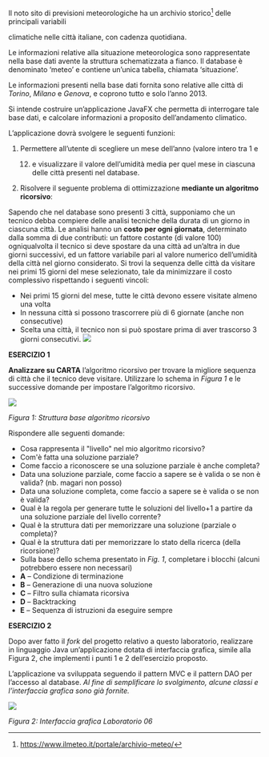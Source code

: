 ﻿

Il noto sito di previsioni meteorologiche ha un  archivio  storico[^1]  delle  principali  variabili  

climatiche nelle città italiane, con cadenza quotidiana. 

Le  informazioni  relative  alla  situazione  meteorologica  sono  rappresentate  nella  base  dati  avente  la  struttura  schematizzata  a  fianco.  Il  database  è  denominato  ‘meteo’ e contiene un’unica tabella, chiamata ‘situazione’.  

Le informazioni presenti nella base dati fornita sono relative alle città di *Torino*,  *Milano* e *Genova*, e coprono tutto e solo l’anno 2013.  

Si intende costruire un’applicazione JavaFX che permetta di interrogare tale base  dati, e calcolare informazioni a proposito dell’andamento climatico.  

L’applicazione dovrà svolgere le seguenti funzioni:   

1. Permettere all’utente di scegliere un mese dell’anno (valore intero tra 1 e  

   12) e visualizzare il valore dell’umidità media per quel mese in ciascuna delle città presenti nel database. 
1. Risolvere il seguente problema di ottimizzazione **mediante un algoritmo ricorsivo**: 

Sapendo che nel database sono presenti 3 città, supponiamo che un tecnico debba compiere delle analisi tecniche  della  durata  di  un  giorno  in  ciascuna  città.  Le  analisi  hanno  un  **costo  per  ogni  giornata**, determinato dalla somma di due contributi: un fattore costante (di valore 100) ogniqualvolta il tecnico si deve spostare da una città ad un’altra in due giorni successivi, ed un fattore variabile pari al valore numerico dell’umidità della città nel giorno considerato. Si trovi la sequenza delle città da visitare nei primi 15 giorni del mese selezionato, tale da minimizzare il costo complessivo rispettando i seguenti vincoli: 

- Nei primi 15 giorni del mese, tutte le città devono essere visitate almeno una volta 
- In nessuna città si possono trascorrere più di 6 giornate (anche non consecutive) 
- Scelta una città, il tecnico non si può spostare prima di aver trascorso 3 giorni consecutivi. ![](Aspose.Words.77aa6138-2e22-4ab4-b54a-9d61742e4d42.004.png)

**ESERCIZIO 1** 

**Analizzare su CARTA** l’algoritmo ricorsivo per trovare la migliore sequenza di città che il tecnico deve visitare. Utilizzare lo schema in *Figura 1* e le successive domande per impostare l’algoritmo ricorsivo. 

![](Aspose.Words.77aa6138-2e22-4ab4-b54a-9d61742e4d42.005.png)

*Figura 1: Struttura base algoritmo ricorsivo*

Rispondere alle seguenti domande: 

- Cosa rappresenta il "livello" nel mio algoritmo ricorsivo? 
- Com'è fatta una soluzione parziale?  
- Come faccio a riconoscere se una soluzione parziale è anche completa? 
- Data una soluzione parziale, come faccio a sapere se è valida o se non è valida?  (nb. magari non posso) 
- Data una soluzione completa, come faccio a sapere se è valida o se non è valida? 
- Qual è la regola per generare tutte le soluzioni del livello+1 a partire da una soluzione parziale del livello corrente? 
- Qual è la struttura dati per memorizzare una soluzione (parziale o completa)? 
- Qual è la struttura dati per memorizzare lo stato della ricerca (della ricorsione)? 
- Sulla base dello schema presentato in *Fig. 1*, completare i blocchi (alcuni potrebbero essere non necessari) 
- **A** – Condizione di terminazione 
- **B** – Generazione di una nuova soluzione 
- **C** – Filtro sulla chiamata ricorsiva 
- **D** – Backtracking 
- **E** – Sequenza di istruzioni da eseguire sempre 

**ESERCIZIO 2** 

Dopo  aver  fatto  il  *fork*  del  progetto  relativo  a  questo  laboratorio,  realizzare  in  linguaggio  Java un’applicazione dotata di interfaccia grafica, simile alla Figura 2, che implementi i punti 1 e 2 dell’esercizio proposto. 

L’applicazione va sviluppata seguendo il pattern MVC e il pattern DAO per l’accesso al database. *Al fine di semplificare lo svolgimento, alcune classi e l’interfaccia grafica sono già fornite.* 

![](Aspose.Words.77aa6138-2e22-4ab4-b54a-9d61742e4d42.006.png)

*Figura 2: Interfaccia grafica Laboratorio 06* 

[^1]: https://www.ilmeteo.it/portale/archivio-meteo/